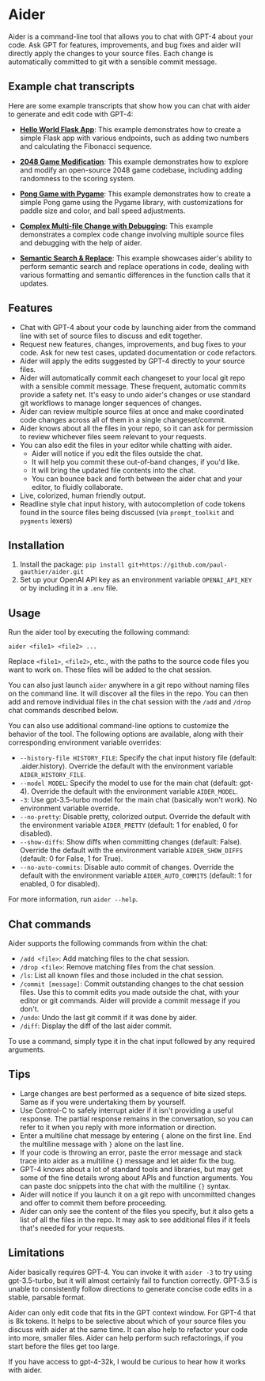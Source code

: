 # Aider

Aider is a command-line tool that allows you to chat with GPT-4 about your code.
Ask GPT for features, improvements, and bug fixes and aider will directly apply the changes to your source files.
Each change is automatically committed to git with a sensible commit message.

## Example chat transcripts

Here are some example transcripts that show how you can chat with aider to generate and edit code with GPT-4:

* [**Hello World Flask App**](examples/hello-world-flask.md): This example demonstrates how to create a simple Flask app with various endpoints, such as adding two numbers and calculating the Fibonacci sequence.

* [**2048 Game Modification**](examples/2048-game.md): This example demonstrates how to explore and modify an open-source 2048 game codebase, including adding randomness to the scoring system.

* [**Pong Game with Pygame**](examples/pong.md): This example demonstrates how to create a simple Pong game using the Pygame library, with customizations for paddle size and color, and ball speed adjustments.

* [**Complex Multi-file Change with Debugging**](examples/complex-change.md): This example demonstrates a complex code change involving multiple source files and debugging with the help of aider.

* [**Semantic Search & Replace**](examples/semantic-search-replace.md): This example showcases aider's ability to perform semantic search and replace operations in code, dealing with various formatting and semantic differences in the function calls that it updates.

## Features

* Chat with GPT-4 about your code by launching aider from the command line with set of source files to discuss and edit together.
* Request new features, changes, improvements, and bug fixes to your code. Ask for new test cases, updated documentation or code refactors.
* Aider will apply the edits suggested by GPT-4 directly to your source files.
* Aider will automatically commit each changeset to your local git repo with a sensible commit message. These frequent, automatic commits provide a safety net. It's easy to undo aider's changes or use standard git workflows to manage longer sequences of changes.
* Aider can review multiple source files at once and make coordinated code changes across all of them in a single changeset/commit.
* Aider knows about all the files in your repo, so it can ask for permission to review whichever files seem relevant to your requests.
* You can also edit the files in your editor while chatting with aider.
  * Aider will notice if you edit the files outside the chat.
  * It will help you commit these out-of-band changes, if you'd like.
  * It will bring the updated file contents into the chat.
  * You can bounce back and forth between the aider chat and your editor, to fluidly collaborate.
* Live, colorized, human friendly output.
* Readline style chat input history, with autocompletion of code tokens found in the source files being discussed (via `prompt_toolkit` and `pygments` lexers)

## Installation

1. Install the package: `pip install git+https://github.com/paul-gauthier/aider.git`
2. Set up your OpenAI API key as an environment variable `OPENAI_API_KEY` or by including it in a `.env` file.

## Usage

Run the aider tool by executing the following command:

```
aider <file1> <file2> ...
```

Replace `<file1>`, `<file2>`, etc., with the paths to the source code files you want to work on. These files will be added to the chat session.

You can also just launch `aider` anywhere in a git repo without naming files on the command line.
It will discover all the files in the repo.
You can then add and remove individual files in the chat session with the `/add` and `/drop` chat commands described below.

You can also use additional command-line options to customize the behavior of the tool. The following options are available, along with their corresponding environment variable overrides:

- `--history-file HISTORY_FILE`: Specify the chat input history file (default: .aider.history). Override the default with the environment variable `AIDER_HISTORY_FILE`.
- `--model MODEL`: Specify the model to use for the main chat (default: gpt-4). Override the default with the environment variable `AIDER_MODEL`.
- `-3`: Use gpt-3.5-turbo model for the main chat (basically won't work). No environment variable override.
- `--no-pretty`: Disable pretty, colorized output. Override the default with the environment variable `AIDER_PRETTY` (default: 1 for enabled, 0 for disabled).
- `--show-diffs`: Show diffs when committing changes (default: False). Override the default with the environment variable `AIDER_SHOW_DIFFS` (default: 0 for False, 1 for True).
- `--no-auto-commits`: Disable auto commit of changes. Override the default with the environment variable `AIDER_AUTO_COMMITS` (default: 1 for enabled, 0 for disabled).

For more information, run `aider --help`.

## Chat commands

Aider supports the following commands from within the chat:

* `/add <file>`: Add matching files to the chat session.
* `/drop <file>`: Remove matching files from the chat session.
* `/ls`: List all known files and those included in the chat session.
* `/commit [message]`: Commit outstanding changes to the chat session files. Use this to commit edits you made outside the chat, with your editor or git commands. Aider will provide a commit message if you don't.
* `/undo`: Undo the last git commit if it was done by aider.
* `/diff`: Display the diff of the last aider commit.

To use a command, simply type it in the chat input followed by any required arguments.

## Tips

* Large changes are best performed as a sequence of bite sized steps. Same as if you were undertaking them by yourself.
* Use Control-C to safely interrupt aider if it isn't providing a useful response. The partial response remains in the conversation, so you can refer to it when you reply with more information or direction.
* Enter a multiline chat message by entering `{` alone on the first line. End the multiline message with `}` alone on the last line.
* If your code is throwing an error, paste the error message and stack trace into aider as a multiline `{}` message and let aider fix the bug.
* GPT-4 knows about a lot of standard tools and libraries, but may get some of the fine details wrong about APIs and function arguments. You can paste doc snippets into the chat with the  multiline `{}` syntax.
* Aider will notice if you launch it on a git repo with uncommitted changes and offer to commit them before proceeding.
* Aider can only see the content of the files you specify, but it also gets a list of all the files in the repo. It may ask to see additional files if it feels that's needed for your requests.

## Limitations

Aider basically requires GPT-4.
You can invoke it with `aider -3` to try using gpt-3.5-turbo, but it will almost certainly fail to function correctly.
GPT-3.5 is unable to consistently follow directions to generate concise code edits in a stable, parsable format.

Aider can only edit code that fits in the GPT context window.
For GPT-4 that is 8k tokens.
It helps to be selective about which of your source files you discuss with aider at the same time.
It can also help to refactor your code into more, smaller files.
Aider can help perform such refactorings, if you start before the files get too large.

If you have access to gpt-4-32k, I would be curious to hear how it works with aider.
